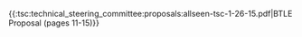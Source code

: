 {{:tsc:technical_steering_committee:proposals:allseen-tsc-1-26-15.pdf|BTLE Proposal (pages 11-15)}}

